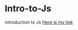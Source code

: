 # Intro-to-Js
introduction to Js
[Here is my link](https://joshua-oneshioagbe.github.io/Intro-to-Js/)
